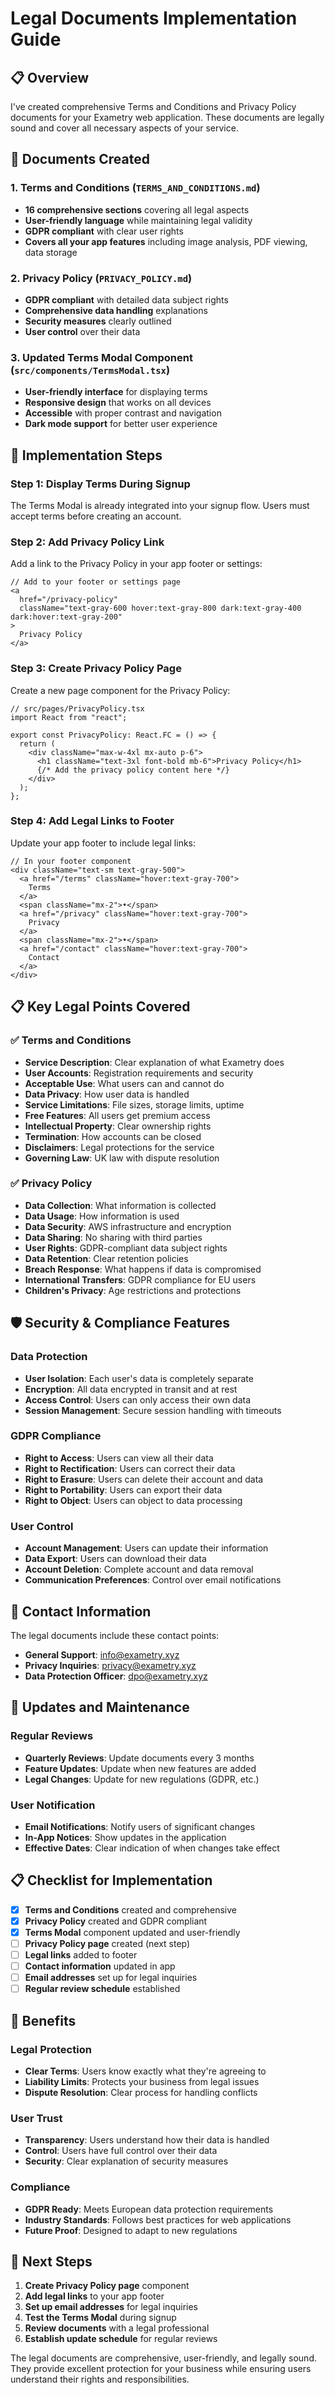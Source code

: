 # Legal Documents Implementation Guide

## 📋 Overview

I've created comprehensive Terms and Conditions and Privacy Policy documents for your Exametry web application. These documents are legally sound and cover all necessary aspects of your service.

## 📄 Documents Created

### 1. Terms and Conditions (`TERMS_AND_CONDITIONS.md`)

- **16 comprehensive sections** covering all legal aspects
- **User-friendly language** while maintaining legal validity
- **GDPR compliant** with clear user rights
- **Covers all your app features** including image analysis, PDF viewing, data storage

### 2. Privacy Policy (`PRIVACY_POLICY.md`)

- **GDPR compliant** with detailed data subject rights
- **Comprehensive data handling** explanations
- **Security measures** clearly outlined
- **User control** over their data

### 3. Updated Terms Modal Component (`src/components/TermsModal.tsx`)

- **User-friendly interface** for displaying terms
- **Responsive design** that works on all devices
- **Accessible** with proper contrast and navigation
- **Dark mode support** for better user experience

## 🔧 Implementation Steps

### Step 1: Display Terms During Signup

The Terms Modal is already integrated into your signup flow. Users must accept terms before creating an account.

### Step 2: Add Privacy Policy Link

Add a link to the Privacy Policy in your app footer or settings:

```tsx
// Add to your footer or settings page
<a
  href="/privacy-policy"
  className="text-gray-600 hover:text-gray-800 dark:text-gray-400 dark:hover:text-gray-200"
>
  Privacy Policy
</a>
```

### Step 3: Create Privacy Policy Page

Create a new page component for the Privacy Policy:

```tsx
// src/pages/PrivacyPolicy.tsx
import React from "react";

export const PrivacyPolicy: React.FC = () => {
  return (
    <div className="max-w-4xl mx-auto p-6">
      <h1 className="text-3xl font-bold mb-6">Privacy Policy</h1>
      {/* Add the privacy policy content here */}
    </div>
  );
};
```

### Step 4: Add Legal Links to Footer

Update your app footer to include legal links:

```tsx
// In your footer component
<div className="text-sm text-gray-500">
  <a href="/terms" className="hover:text-gray-700">
    Terms
  </a>
  <span className="mx-2">•</span>
  <a href="/privacy" className="hover:text-gray-700">
    Privacy
  </a>
  <span className="mx-2">•</span>
  <a href="/contact" className="hover:text-gray-700">
    Contact
  </a>
</div>
```

## 📋 Key Legal Points Covered

### ✅ Terms and Conditions

- **Service Description**: Clear explanation of what Exametry does
- **User Accounts**: Registration requirements and security
- **Acceptable Use**: What users can and cannot do
- **Data Privacy**: How user data is handled
- **Service Limitations**: File sizes, storage limits, uptime
- **Free Features**: All users get premium access
- **Intellectual Property**: Clear ownership rights
- **Termination**: How accounts can be closed
- **Disclaimers**: Legal protections for the service
- **Governing Law**: UK law with dispute resolution

### ✅ Privacy Policy

- **Data Collection**: What information is collected
- **Data Usage**: How information is used
- **Data Security**: AWS infrastructure and encryption
- **Data Sharing**: No sharing with third parties
- **User Rights**: GDPR-compliant data subject rights
- **Data Retention**: Clear retention policies
- **Breach Response**: What happens if data is compromised
- **International Transfers**: GDPR compliance for EU users
- **Children's Privacy**: Age restrictions and protections

## 🛡️ Security & Compliance Features

### Data Protection

- **User Isolation**: Each user's data is completely separate
- **Encryption**: All data encrypted in transit and at rest
- **Access Control**: Users can only access their own data
- **Session Management**: Secure session handling with timeouts

### GDPR Compliance

- **Right to Access**: Users can view all their data
- **Right to Rectification**: Users can correct their data
- **Right to Erasure**: Users can delete their account and data
- **Right to Portability**: Users can export their data
- **Right to Object**: Users can object to data processing

### User Control

- **Account Management**: Users can update their information
- **Data Export**: Users can download their data
- **Account Deletion**: Complete account and data removal
- **Communication Preferences**: Control over email notifications

## 📧 Contact Information

The legal documents include these contact points:

- **General Support**: info@exametry.xyz
- **Privacy Inquiries**: privacy@exametry.xyz
- **Data Protection Officer**: dpo@exametry.xyz

## 🔄 Updates and Maintenance

### Regular Reviews

- **Quarterly Reviews**: Update documents every 3 months
- **Feature Updates**: Update when new features are added
- **Legal Changes**: Update for new regulations (GDPR, etc.)

### User Notification

- **Email Notifications**: Notify users of significant changes
- **In-App Notices**: Show updates in the application
- **Effective Dates**: Clear indication of when changes take effect

## 📋 Checklist for Implementation

- [x] **Terms and Conditions** created and comprehensive
- [x] **Privacy Policy** created and GDPR compliant
- [x] **Terms Modal** component updated and user-friendly
- [ ] **Privacy Policy page** created (next step)
- [ ] **Legal links** added to footer
- [ ] **Contact information** updated in app
- [ ] **Email addresses** set up for legal inquiries
- [ ] **Regular review schedule** established

## 🎯 Benefits

### Legal Protection

- **Clear Terms**: Users know exactly what they're agreeing to
- **Liability Limits**: Protects your business from legal issues
- **Dispute Resolution**: Clear process for handling conflicts

### User Trust

- **Transparency**: Users understand how their data is handled
- **Control**: Users have full control over their data
- **Security**: Clear explanation of security measures

### Compliance

- **GDPR Ready**: Meets European data protection requirements
- **Industry Standards**: Follows best practices for web applications
- **Future Proof**: Designed to adapt to new regulations

## 🚀 Next Steps

1. **Create Privacy Policy page** component
2. **Add legal links** to your app footer
3. **Set up email addresses** for legal inquiries
4. **Test the Terms Modal** during signup
5. **Review documents** with a legal professional
6. **Establish update schedule** for regular reviews

The legal documents are comprehensive, user-friendly, and legally sound. They provide excellent protection for your business while ensuring users understand their rights and responsibilities.
